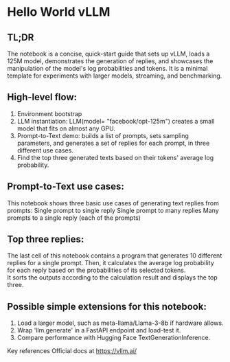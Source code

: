 # Hello World vLLM

## TL;DR
The notebook is a concise, quick-start guide that sets up vLLM, loads a 125M model, demonstrates the generation of replies, and showcases the manipulation of the model's log probabilities and tokens. It is a minimal template for experiments with larger models, streaming, and benchmarking.

## High-level flow:
1. Environment bootstrap
2. LLM instantiation: LLM(model= "facebook/opt-125m") creates a small model that fits on almost any GPU.
3. Prompt-to-Text demo: builds a list of prompts, sets sampling parameters, and generates a set of replies for each prompt, in three different use cases.
4. Find the top three generated texts based on their tokens' average log probability.

## Prompt-to-Text use cases:
This notebook shows three basic use cases of generating text replies from prompts:
Single prompt to single reply
Single prompt to many replies
Many prompts to a single reply (each of the prompts)

## Top three replies:
The last cell of this notebook contains a program that generates 10 different replies for a single prompt. Then, it calculates the average log probability for each reply based on the probabilities of its selected tokens.<br>
It sorts the outputs according to the calculation result and displays the top three.

## Possible simple extensions for this notebook:
1. Load a larger model, such as meta-llama/Llama-3-8b if hardware allows.
2. Wrap 'llm.generate' in a FastAPI endpoint and load-test it.
3. Compare performance with Hugging Face TextGenerationInference.

Key references
Official docs at https://vllm.ai/
